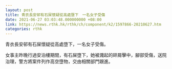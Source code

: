 ```yaml
---
layout: post
title: 青衣長安邨有石屎懷疑從高處墮下　一名女子受傷
date: 2021-06-27 03:03:48.000000000 +08:00
link: https://news.rthk.hk/rthk/ch/component/k2/1597866-20210627.htm
categories: rthk
---
```


青衣長安邨有石屎懷疑從高處墮下，一名女子受傷。

女事主昨晚行過安泊樓期間，有石屎墮下，她被濺起的碎屑擊中，腳部受傷，送院治理，警方將案件列作高空墮物，交由相關部門跟進。
